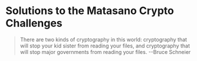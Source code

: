 # Solutions to the Matasano Crypto Challenges

> There are two kinds of cryptography in this world: cryptography that will stop
> your kid sister from reading your files, and cryptography that will stop major
> governments from reading your files. --Bruce Schneier

